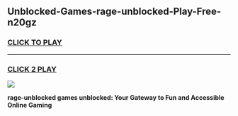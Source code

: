 
## Unblocked-Games-rage-unblocked-Play-Free-n20gz
<h3>
<a href="https://premium76.site?title=rage-unblocked&ref=19M">CLICK TO PLAY</a></h3>
<hr>

<h3>
<a href="https://premium76.site?title=rage-unblocked&ref=19M">CLICK 2 PLAY</a>
  
</h3>

<a href="https://premium76.site?title=rage-unblocked&ref=19M"><img src="https://clearcache.store/games.png"></a>


**rage-unblocked games unblocked: Your Gateway to Fun and Accessible Online Gaming**
